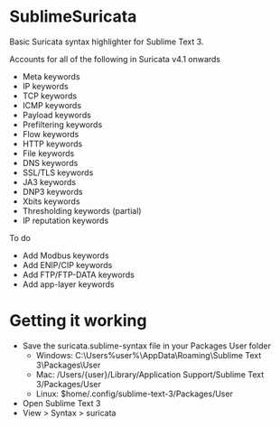 # SublimeSuricata
Basic Suricata syntax highlighter for Sublime Text 3.

Accounts for all of the following in Suricata v4.1 onwards
- Meta keywords
- IP keywords
- TCP keywords
- ICMP keywords
- Payload keywords
- Prefiltering keywords
- Flow keywords
- HTTP keywords
- File keywords
- DNS keywords
- SSL/TLS keywords
- JA3 keywords
- DNP3 keywords
- Xbits keywords
- Thresholding keywords (partial)
- IP reputation keywords


To do
- Add Modbus keywords
- Add ENIP/CIP keywords
- Add FTP/FTP-DATA keywords
- Add app-layer keywords


# Getting it working
- Save the suricata.sublime-syntax file in your Packages User folder
  - Windows: C:\Users\%user%\AppData\Roaming\Sublime Text 3\Packages\User
  - Mac: /Users/{user}/Library/Application Support/Sublime Text 3/Packages/User
  - Linux: $home/.config/sublime-text-3/Packages/User
- Open Sublime Text 3
- View > Syntax > suricata
